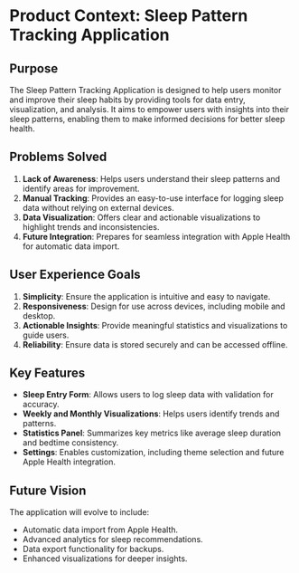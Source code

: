 # Product Context: Sleep Pattern Tracking Application

## Purpose
The Sleep Pattern Tracking Application is designed to help users monitor and improve their sleep habits by providing tools for data entry, visualization, and analysis. It aims to empower users with insights into their sleep patterns, enabling them to make informed decisions for better sleep health.

## Problems Solved
1. **Lack of Awareness**: Helps users understand their sleep patterns and identify areas for improvement.
2. **Manual Tracking**: Provides an easy-to-use interface for logging sleep data without relying on external devices.
3. **Data Visualization**: Offers clear and actionable visualizations to highlight trends and inconsistencies.
4. **Future Integration**: Prepares for seamless integration with Apple Health for automatic data import.

## User Experience Goals
1. **Simplicity**: Ensure the application is intuitive and easy to navigate.
2. **Responsiveness**: Design for use across devices, including mobile and desktop.
3. **Actionable Insights**: Provide meaningful statistics and visualizations to guide users.
4. **Reliability**: Ensure data is stored securely and can be accessed offline.

## Key Features
- **Sleep Entry Form**: Allows users to log sleep data with validation for accuracy.
- **Weekly and Monthly Visualizations**: Helps users identify trends and patterns.
- **Statistics Panel**: Summarizes key metrics like average sleep duration and bedtime consistency.
- **Settings**: Enables customization, including theme selection and future Apple Health integration.

## Future Vision
The application will evolve to include:
- Automatic data import from Apple Health.
- Advanced analytics for sleep recommendations.
- Data export functionality for backups.
- Enhanced visualizations for deeper insights.
